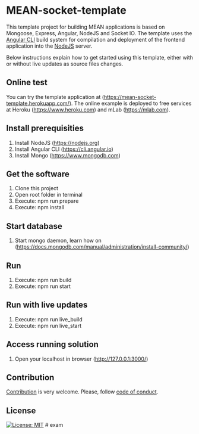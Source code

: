 # MEAN-socket-template

This template project for building MEAN applications is based on Mongoose, Express, Angular, NodeJS and Socket IO. The template uses the [Angular CLI](https://cli.angular.io/) build system for compilation and deployment of the frontend application into the [NodeJS](https://nodejs.org) server.

Below instructions explain how to get started using this template, either with or without live updates as source files changes.

## Online test
You can try the template application at (https://mean-socket-template.herokuapp.com/). The online example is deployed to free services at Heroku (https://www.heroku.com) and mLab (https://mlab.com).

## Install prerequisities
1. Install NodeJS (https://nodejs.org)
2. Install Angular CLI (https://cli.angular.io)
3. Install Mongo (https://www.mongodb.com)

## Get the software
1. Clone this project
2. Open root folder in terminal
3. Execute: npm run prepare
4. Execute: npm install

## Start database
1. Start mongo daemon, learn how on (https://docs.mongodb.com/manual/administration/install-community/)

## Run
1. Execute: npm run build
2. Execute: npm run start

## Run with live updates
1. Execute: npm run live_build
2. Execute: npm run live_start

## Access running solution
1. Open your localhost in browser (http://127.0.0.1:3000/)

## Contribution

[Contribution](https://github.com/mortenmathiasen/MEAN-socket-template/blob/master/CONTRIBUTING.md) is very welcome. Please, follow [code of conduct](https://github.com/mortenmathiasen/MEAN-socket-template/blob/master/CODE_OF_CONDUCT.md).

## License

[![License: MIT](https://img.shields.io/badge/License-MIT-yellow.svg)](https://github.com/mortenmathiasen/MEAN-socket-template/blob/master/LICENSE)
#   e x a m  
 